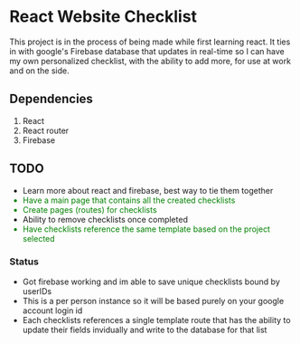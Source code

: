 # React Website Checklist

This project is in the process of being made while first learning react. It ties in with google's Firebase database that updates in real-time so I can have my own personalized checklist, with the ability to add more, for use at work and on the side.

## Dependencies
<ol>
<li>React</li>
<li>React router</li>
<li>Firebase</li>
</ol>

## TODO
<ul>
<li>Learn more about react and firebase, best way to tie them together</li>
<li style="color: green">Have a main page that contains all the created checklists</li>
<li style="color: green">Create pages (routes) for checklists</li>
<li>Ability to remove checklists once completed</li>
<li style="color: green">Have checklists reference the same template based on the project selected</li>
</ul>

### Status

<ul>
<li>Got firebase working and im able to save unique checklists bound by userIDs</li>
<li>This is a per person instance so it will be based purely on your google account login id</li>
<li>Each checklists references a single template route that has the ability to update their fields invidually and write to the database for that list</li>
</ul>